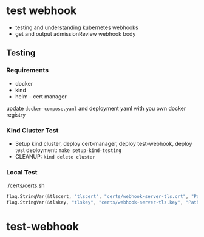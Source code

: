 # test webhook

- testing and understanding kubernetes webhooks
- get and output admissionReview webhook body

## Testing

### Requirements

- docker
- kind
- helm - cert manager

update `docker-compose.yaml` and deployment yaml with you own docker registry

### Kind Cluster Test

- Setup kind cluster, deploy cert-manager, deploy test-webhook, deploy test deployment: `make setup-kind-testing`
- CLEANUP: `kind delete cluster`

### Local Test

./certs/certs.sh

```go
flag.StringVar(&tlscert, "tlscert", "certs/webhook-server-tls.crt", "Path to the TLS certificate")
flag.StringVar(&tlskey, "tlskey", "certs/webhook-server-tls.key", "Path to the TLS key")
```

# test-webhook
